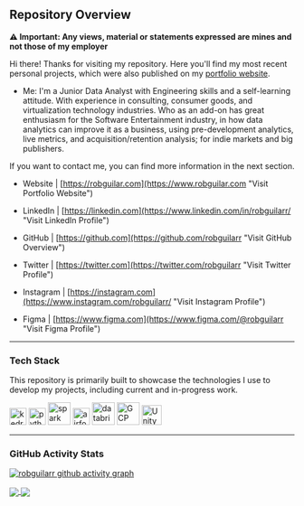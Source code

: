 ## Repository Overview

**⚠️ Important: Any views, material or statements expressed are mines and not those of my employer**

Hi there! Thanks for visiting my repository. Here you'll find my most recent personal projects, which were also published on my [portfolio website](https://www.robguilar.com/).

- Me: I'm a Junior Data Analyst with Engineering skills and a self-learning attitude. With experience in consulting, consumer goods, and virtualization technology industries. Who as an add-on has great enthusiasm for the Software Entertainment industry, in how data analytics can improve it as a business, using pre-development analytics, live metrics, and acquisition/retention analysis; for indie markets and big publishers.

If you want to contact me, you can find more information in the next section.

- Website | [https://robguilar.com](https://www.robguilar.com "Visit Portfolio Website")

- LinkedIn | [https://linkedin.com](https://www.linkedin.com/in/robguilarr/ "Visit LinkedIn Profile")

- GitHub | [https://github.com](https://github.com/robguilarr "Visit GitHub Overview")

- Twitter | [https://twitter.com](https://twitter.com/robguilarr "Visit Twitter Profile")

- Instagram | [https://instagram.com](https://www.instagram.com/robguilarr/ "Visit Instagram Profile")

- Figma | [https://www.figma.com](https://www.figma.com/@robguilarr "Visit Figma Profile")

---

### Tech Stack

This repository is primarily built to showcase the technologies I use to develop my projects, including current and in-progress work.

<p align="left"> <a href="https://kedro.org/" target="_blank" rel="noreferrer"> <img src="https://kedro.org/images/kedro-logo.svg" alt="kedro" width="30" height="30"/><a/>
  <a href="https://www.python.org/" target="_blank" rel="noreferrer"> <img src="https://upload.wikimedia.org/wikipedia/commons/thumb/c/c3/Python-logo-notext.svg/121px-Python-logo-notext.svg.png" alt="python" width="30" height="30"/><a/>
    <a href="https://spark.apache.org/" target="_blank" rel="noreferrer"> <img src="https://spark.apache.org/images/spark-logo-rev.svg" alt="spark" width="40" height="40"/><a/>
     <a href="https://airflow.apache.org/" target="_blank" rel="noreferrer"> <img src="https://airflow.apache.org/docs/apache-airflow/1.10.6/_images/pin_large.png" alt="airfow" width="30" height="30"/><a/>
       <a href="https://www.databricks.com/" target="_blank" rel="noreferrer"> <img src="https://www.databricks.com/wp-content/uploads/2022/06/db-nav-logo-stacked-white-desktop.svg" alt="databricks" width="40" height="40"/><a/>
         <a href="https://cloud.google.com/" target="_blank" rel="noreferrer"> <img src="https://cdn.icon-icons.com/icons2/2642/PNG/512/google_cloud_logo_icon_159333.png" alt="GCP" width="40" height="40"/><a/>
           <a href="https://unity.com/" target="_blank" rel="noreferrer"> <img src="https://preview.redd.it/tu3gt6ysfxq71.png?auto=webp&s=10ab55d9dc09e7ed6ea59bd5916800a5272d5969" alt="Unity" width="35" height="35"/><a/>
           
---

### GitHub Activity Stats
             
[![robguilarr github activity graph](https://github-readme-activity-graph.cyclic.app/graph?username=robguilarr&bg_color=0d1117&color=f5f5f5&line=ffffff&point=059eda&area=false&hide_border=true)](https://github.com/robguilarr/robguilarr/blob/main/README.md#github-activity-stats)

<a href="https://github.com/robguilarr">
  <picture>
  <source 
    srcset="https://github-readme-stats-sigma-five.vercel.app/api?username=robguilarr&show_icons=true&locale=en&theme=react"
    media="(prefers-color-scheme: dark), (prefers-color-scheme: no-preference)"
  />
  <source
    srcset="https://github-readme-stats-sigma-five.vercel.app/api?username=robguilarr&show_icons=true&locale=en&theme=graywhite"
    media="(prefers-color-scheme: light)"
  />
  <img align="center" src="https://github-readme-stats-sigma-five.vercel.app/api?username=robguilarr&show_icons=true&locale=en" />
  </picture>
</a>

<a href="https://github.com/robguilarr">
  <picture>
  <source 
    srcset="https://github-readme-stats-sigma-five.vercel.app/api/top-langs?username=robguilarr&show_icons=true&locale=en&layout=compact&theme=react"
    media="(prefers-color-scheme: dark), (prefers-color-scheme: no-preference)"
  />
  <source
    srcset="https://github-readme-stats-sigma-five.vercel.app/api/top-langs?username=robguilarr&show_icons=true&locale=en&layout=compact&theme=graywhite"
    media="(prefers-color-scheme: light)"
  />
  <img align="center" src="https://github-readme-stats-sigma-five.vercel.app/api/top-langs?username=robguilarr&show_icons=true&locale=en&layout=compact" />
  </picture>
</a>

